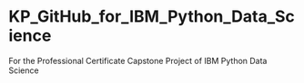 # KP_GitHub_for_IBM_Python_Data_Science

For the Professional Certificate Capstone Project of IBM Python Data Science

